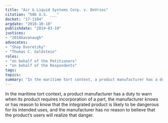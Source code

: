 ```yaml
---
title: "Air & Liquid Systems Corp. v. DeVries"
citation: "586 U.S. ___"
docket: "17-1104"
argdate: "2018-10-10"
publishdate: "2019-03-19"
justices:
- "2018kavanaugh"
advocates:
- "Shay Dvoretzky"
- "Thomas C. Goldstein"
roles:
- "on behalf of the Petitioners"
- "on behalf of the Respondents"
tags:
topics:
summary: "In the maritime tort context, a product manufacturer has a duty to warn when its product requires incorporation of a part, the manufacturer knows or has reason to know that the integrated product is likely to be dangerous for its intended uses, and the manufacturer has no reason to believe that the product’s users will realize that danger."
---
```

In the maritime tort context, a product manufacturer has a duty to warn when its product requires incorporation of a part, the manufacturer knows or has reason to know that the integrated product is likely to be dangerous for its intended uses, and the manufacturer has no reason to believe that the product’s users will realize that danger.